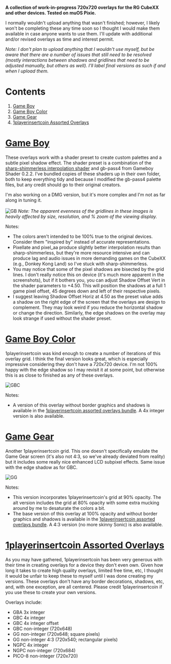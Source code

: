 **A collection of work-in-progress 720x720 overlays for the RG CubeXX and other devices. Tested on muOS Pixie.**

I normally wouldn't upload anything that wasn't finished; however, I likely won't be completing these any time soon so I thought I would make them available in case anyone wants to use them. I'll update with additional and/or revised overlays as time and interest permit.

*Note: I don't plan to upload anything that I wouldn't use myself, but be aware that there are a number of issues that still need to be resolved (mostly interactions between shadows and gridlines that need to be adjusted manually, but others as well). I'll label final versions as such if and when I upload them.*

# Contents
1. [Game Boy](https://github.com/mugwomp93/720x720_overlays/tree/main#game-boy)
2. [Game Boy Color](https://github.com/mugwomp93/720x720_overlays/tree/main#game-boy-color)
3. [Game Gear](https://github.com/mugwomp93/720x720_overlays/tree/main#game-gear)
4. [1playerinsertcoin Assorted Overlays](https://github.com/mugwomp93/720x720_overlays/tree/main#1playerinsertcoin-assorted-overlays)

# [Game Boy](https://github.com/mugwomp93/720x720_overlays/tree/main/720x720%20overlays)
These overlays work with a shader preset to create custom palettes and a subtle pixel shadow effect. The shader preset is a combination of the [sharp-shimmerless interpolation shader](https://github.com/Woohyun-Kang/Sharp-Shimmerless-Shader) and gb-pass4 from Gameboy Shader 0.2.2. I've bundled copies of these shaders up in their own folder, both to keep everything tidy and because I modified the gb-pass4 palette files, but any credit should go to their original creators.

I'm also working on a DMG version, but it's more complex and I'm not as far along in tuning it.<br><br> 
![GB](https://github.com/user-attachments/assets/7cf4faa7-3e26-461c-8e1a-da672c1103dc)
*Note: The apparent evenness of the gridlines in these images is heavily affected by size, resolution, and % zoom of the viewing display.*

Notes:
- The colors aren't intended to be 100% true to the original devices. Consider them "inspired by" instead of accurate representations.  
- Pixellate and pixel_aa produce slightly better interpolation results than sharp-shimmerless, but they're more resource intensive and can produce lag and audio issues in more demanding games on the CubeXX (e.g., Donkey Kong Land) so I've stuck with sharp-shimmerless.
- You may notice that some of the pixel shadows are bisected by the grid lines. I don't really notice this on device (it's much more apparent in the screenshots), but if it bothers you, you can adjust Shadow Offset Vert in the shader parameters to +4.50. This will position the shadows at a full 1 game pixel offset, 45 degrees down and left of their respective pixels.
- I suggest leaving Shadow Offset Horiz at 4.50 as the preset value adds a shadow on the right edge of the screen that the overlays are design to complement. They may look weird if you reduce the horizontal shadow or change the direction. Similarly, the edge shadows on the overlay may look strange if used without the shader preset.

# [Game Boy Color](https://github.com/mugwomp93/720x720_overlays/tree/main/720x720%20overlays)
1playerinsertcoin was kind enough to create a number of iterations of this overlay grid. I think the final version looks great, which is especially impressive considering they don't have a 720x720 device. I'm not 100% happy with the edge shadow so I may revisit it at some point, but otherwise this is as close to finished as any of these overlays.

![GBC](https://github.com/user-attachments/assets/880701cc-ed7e-4917-a938-50da715529c5)

Notes:
- A version of this overlay without border graphics and shadows is available in the [1playerinsertcoin assorted overlays bundle](https://github.com/mugwomp93/720x720_overlays/edit/main/README.md#1playerinsertcoin-assorted-overlays). A 4x integer version is also available.

# [Game Gear](https://github.com/mugwomp93/720x720_overlays/tree/main/720x720%20overlays)
Another 1playerinsertcoin grid. This one doesn't specifically emulate the Game Gear screen (it's also not 4:3, so we've already deviated from reality) but it includes some really nice enhanced LCD subpixel effects. Same issue with the edge shadow as for GBC.

![GG](https://github.com/user-attachments/assets/76729a9a-f310-45bc-8c65-f298f087e7b9)

Notes:
- This version incorporates 1playerinsertcoin's grid at 90% opacity. The alt version includes the grid at 80% opacity with some extra mucking around by me to desaturate the colors a bit.
- The base version of this overlay at 100% opacity and without border graphics and shadows is available in the [1playerinsertcoin assorted overlays bundle](https://github.com/mugwomp93/720x720_overlays/edit/main/README.md#1playerinsertcoin-assorted-overlays). A 4:3 version (no more skinny Sonic) is also available.

# [1playerinsertcoin Assorted Overlays](https://github.com/mugwomp93/720x720_overlays/tree/main/720x720%20overlays/1playerinsertcoin%20Assorted%20Overlays)
As you may have gathered, 1playerinsertcoin has been very generous with their time in creating overlays for a device they don't even own. Given how long it takes to create high quality overlays, limited free time, etc, I thought it would be unfair to keep these to myself until I was done creating my versions. These overlays don't have any border decorations, shadows, etc, and, with one exception, are all centered. Please credit 1playerinsertcoin if you use these to create your own versions.

Overlays include:
- GBA 3x integer
- GBC 4x integer
- GBC 4x integer offset
- GBC non-integer (720x648) 
- GG non-integer (720x648; square pixels)
- GG non-integer 4:3 (720x540; rectangular pixels)
- NGPC 4x integer
- NGPC non-integer (720x684)
- PICO-8 non-integer (720x720)

